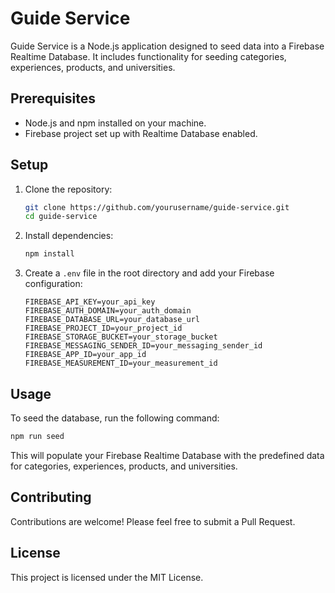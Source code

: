 # Guide Service

Guide Service is a Node.js application designed to seed data into a Firebase Realtime Database. It includes functionality for seeding categories, experiences, products, and universities.

## Prerequisites

- Node.js and npm installed on your machine.
- Firebase project set up with Realtime Database enabled.

## Setup

1. Clone the repository:

   ```bash
   git clone https://github.com/yourusername/guide-service.git
   cd guide-service
   ```

2. Install dependencies:

   ```bash
   npm install
   ```

3. Create a `.env` file in the root directory and add your Firebase configuration:

   ```plaintext
   FIREBASE_API_KEY=your_api_key
   FIREBASE_AUTH_DOMAIN=your_auth_domain
   FIREBASE_DATABASE_URL=your_database_url
   FIREBASE_PROJECT_ID=your_project_id
   FIREBASE_STORAGE_BUCKET=your_storage_bucket
   FIREBASE_MESSAGING_SENDER_ID=your_messaging_sender_id
   FIREBASE_APP_ID=your_app_id
   FIREBASE_MEASUREMENT_ID=your_measurement_id
   ```

## Usage

To seed the database, run the following command:

```bash
npm run seed
```

This will populate your Firebase Realtime Database with the predefined data for categories, experiences, products, and universities.

## Contributing

Contributions are welcome! Please feel free to submit a Pull Request.

## License

This project is licensed under the MIT License.
